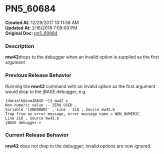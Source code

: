 # PN5_60684

**Created At:** 12/29/2017 10:11:58 AM  
**Updated At:** 2/16/2018 7:09:00 PM  
**Original Doc:** [pn5_60684](https://docs.jbase.com/release-notes/pn5_60684)  


### Description

**mw42**drops to the debugger when an invalid option is supplied as the first argument



### Previous Release Behavior

Running the **mw42** command with an invalid option as the first argument would drop to the jBASE debugger, e.g.

```
[danielk@zumJBASE ~]$ mw42 x
Non-numeric value -- ZERO USED ,
Variable '(UNKNOWN)' , Line   216 , Source mw42.b
Trap from an error message, error message name = NON_NUMERIC
Line 216 , Source mw42.b
jBASE debugger->
```



### Current Release Behavior

**mw42** does not drop to the debugger; invalid options are now ignored.
